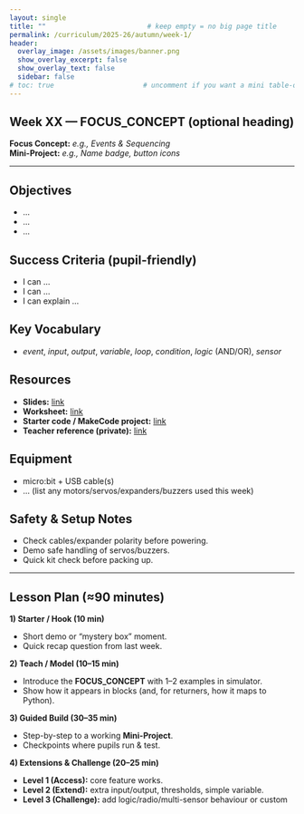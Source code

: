 ```yaml
---
layout: single
title: ""                         # keep empty = no big page title
permalink: /curriculum/2025-26/autumn/week-1/
header:
  overlay_image: /assets/images/banner.png
  show_overlay_excerpt: false
  show_overlay_text: false
  sidebar: false
# toc: true                      # uncomment if you want a mini table-of-contents on the right
---
```


## Week XX — FOCUS_CONCEPT (optional heading)

**Focus Concept:** _e.g., Events & Sequencing_  
**Mini-Project:** _e.g., Name badge, button icons_

---

## Objectives
- …
- …
- …

## Success Criteria (pupil-friendly)
- I can …  
- I can …  
- I can explain …

## Key Vocabulary
- _event_, _input_, _output_, _variable_, _loop_, _condition_, _logic_ (AND/OR), _sensor_

## Resources
- **Slides:** [link](#)  
- **Worksheet:** [link](#)  
- **Starter code / MakeCode project:** [link](#)  
- **Teacher reference (private):** [link](#)  

## Equipment
- micro:bit + USB cable(s)  
- … (list any motors/servos/expanders/buzzers used this week)

## Safety & Setup Notes
- Check cables/expander polarity before powering.  
- Demo safe handling of servos/buzzers.  
- Quick kit check before packing up.

---

## Lesson Plan (≈90 minutes)

**1) Starter / Hook (10 min)**  
- Short demo or “mystery box” moment.  
- Quick recap question from last week.

**2) Teach / Model (10–15 min)**  
- Introduce the **FOCUS_CONCEPT** with 1–2 examples in simulator.  
- Show how it appears in blocks (and, for returners, how it maps to Python).

**3) Guided Build (30–35 min)**  
- Step-by-step to a working **Mini-Project**.  
- Checkpoints where pupils run & test.

**4) Extensions & Challenge (20–25 min)**  
- **Level 1 (Access):** core feature works.  
- **Level 2 (Extend):** extra input/output, thresholds, simple variable.  
- **Level 3 (Challenge):** add logic/radio/multi-sensor behaviour or custom
